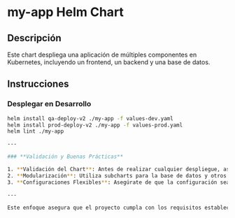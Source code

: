 # my-app Helm Chart

## Descripción
Este chart despliega una aplicación de múltiples componentes en Kubernetes, incluyendo un frontend, un backend y una base de datos.

## Instrucciones

### Desplegar en Desarrollo
```bash
helm install qa-deploy-v2 ./my-app -f values-dev.yaml
helm install prod-deploy-v2 ./my-app -f values-prod.yaml
helm lint ./my-app

---

### **Validación y Buenas Prácticas**

1. **Validación del Chart**: Antes de realizar cualquier despliegue, asegúrate de ejecutar `helm lint` para verificar que no haya errores de sintaxis ni inconsistencias en el Chart.
2. **Modularización**: Utiliza subcharts para la base de datos y otros componentes reutilizables, siguiendo las buenas prácticas de modularidad.
3. **Configuraciones Flexibles**: Asegúrate de que la configuración sea fácilmente personalizable mediante el archivo `values.yaml` o archivos adicionales para diferentes entornos.

---

Este enfoque asegura que el proyecto cumpla con los requisitos establecidos en la descripción y la evaluación del ejercicio, proporcionando una solución flexible y reutilizable para el despliegue de aplicaciones en Kubernetes mediante Helm.
